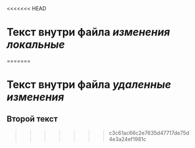 <<<<<<< HEAD
# Текст внутри файла _изменения локальные_
=======
# Текст внутри файла _удаленные изменения_
## Второй текст
>>>>>>> c3c61ac66c2e7635d47717de75d4e3a24ef1981c

